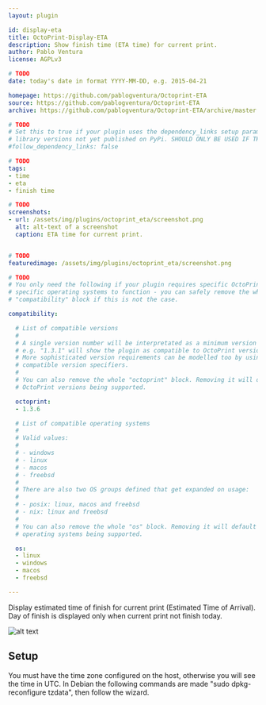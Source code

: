 ```yaml
---
layout: plugin

id: display-eta
title: OctoPrint-Display-ETA
description: Show finish time (ETA time) for current print.
author: Pablo Ventura
license: AGPLv3

# TODO
date: today's date in format YYYY-MM-DD, e.g. 2015-04-21

homepage: https://github.com/pablogventura/Octoprint-ETA
source: https://github.com/pablogventura/Octoprint-ETA
archive: https://github.com/pablogventura/Octoprint-ETA/archive/master.zip

# TODO
# Set this to true if your plugin uses the dependency_links setup parameter to include
# library versions not yet published on PyPi. SHOULD ONLY BE USED IF THERE IS NO OTHER OPTION!
#follow_dependency_links: false

# TODO
tags:
- time
- eta
- finish time

# TODO
screenshots:
- url: /assets/img/plugins/octoprint_eta/screenshot.png
  alt: alt-text of a screenshot
  caption: ETA time for current print.


# TODO
featuredimage: /assets/img/plugins/octoprint_eta/screenshot.png

# TODO
# You only need the following if your plugin requires specific OctoPrint versions or
# specific operating systems to function - you can safely remove the whole
# "compatibility" block if this is not the case.

compatibility:

  # List of compatible versions
  #
  # A single version number will be interpretated as a minimum version requirement,
  # e.g. "1.3.1" will show the plugin as compatible to OctoPrint versions 1.3.1 and up.
  # More sophisticated version requirements can be modelled too by using PEP440
  # compatible version specifiers.
  #
  # You can also remove the whole "octoprint" block. Removing it will default to all
  # OctoPrint versions being supported.

  octoprint:
  - 1.3.6

  # List of compatible operating systems
  #
  # Valid values:
  #
  # - windows
  # - linux
  # - macos
  # - freebsd
  #
  # There are also two OS groups defined that get expanded on usage:
  #
  # - posix: linux, macos and freebsd
  # - nix: linux and freebsd
  #
  # You can also remove the whole "os" block. Removing it will default to all
  # operating systems being supported.

  os:
  - linux
  - windows
  - macos
  - freebsd

---
```


Display estimated time of finish for current print (Estimated Time of Arrival). Day of finish is displayed only when current print not finish today.

![alt text](/assets/img/plugins/octoprint_eta/screenshot.png)

## Setup


You must have the time zone configured on the host, otherwise you will see the time in UTC.
In Debian the following commands are made "sudo dpkg-reconfigure tzdata", then follow the wizard.
